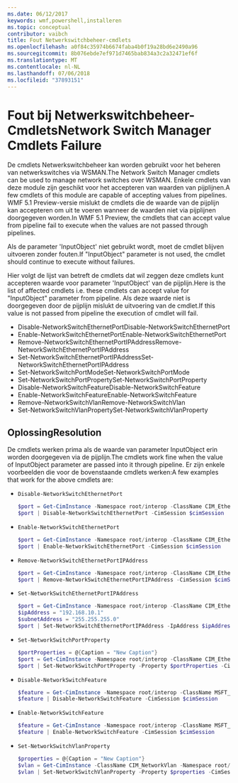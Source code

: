 ```yaml
---
ms.date: 06/12/2017
keywords: wmf,powershell,installeren
ms.topic: conceptual
contributor: vaibch
title: Fout Netwerkswitchbeheer-cmdlets
ms.openlocfilehash: a0f84c35974b6674faba4b0f19a28bd6e2490a96
ms.sourcegitcommit: 8b076ebde7ef971d7465bab834a3c2a32471ef6f
ms.translationtype: MT
ms.contentlocale: nl-NL
ms.lasthandoff: 07/06/2018
ms.locfileid: "37893151"
---
```

# <a name="network-switch-manager-cmdlets-failure"></a><span data-ttu-id="efcf4-103">Fout bij Netwerkswitchbeheer-Cmdlets</span><span class="sxs-lookup"><span data-stu-id="efcf4-103">Network Switch Manager Cmdlets Failure</span></span>

<span data-ttu-id="efcf4-104">De cmdlets Netwerkswitchbeheer kan worden gebruikt voor het beheren van netwerkswitches via WSMAN.</span><span class="sxs-lookup"><span data-stu-id="efcf4-104">The Network Switch Manager cmdlets can be used to manage network switches over WSMAN.</span></span>
<span data-ttu-id="efcf4-105">Enkele cmdlets van deze module zijn geschikt voor het accepteren van waarden van pijplijnen.</span><span class="sxs-lookup"><span data-stu-id="efcf4-105">A few cmdlets of this module are capable of accepting values from pipelines.</span></span>
<span data-ttu-id="efcf4-106">WMF 5.1 Preview-versie mislukt de cmdlets die de waarde van de pijplijn kan accepteren om uit te voeren wanneer de waarden niet via pijplijnen doorgegeven worden.</span><span class="sxs-lookup"><span data-stu-id="efcf4-106">In WMF 5.1 Preview, the cmdlets that can accept value from pipeline fail to execute when the values are not passed through pipelines.</span></span>

<span data-ttu-id="efcf4-107">Als de parameter 'InputObject' niet gebruikt wordt, moet de cmdlet blijven uitvoeren zonder fouten.</span><span class="sxs-lookup"><span data-stu-id="efcf4-107">If "InputObject" parameter is not used, the cmdlet should continue to execute without failures.</span></span>

<span data-ttu-id="efcf4-108">Hier volgt de lijst van betreft de cmdlets dat wil zeggen deze cmdlets kunt accepteren waarde voor parameter 'InputObject' van de pijplijn.</span><span class="sxs-lookup"><span data-stu-id="efcf4-108">Here is the list of affected cmdlets i.e. these cmdlets can accept value for "InputObject" parameter from pipeline.</span></span>
<span data-ttu-id="efcf4-109">Als deze waarde niet is doorgegeven door de pijplijn mislukt de uitvoering van de cmdlet.</span><span class="sxs-lookup"><span data-stu-id="efcf4-109">If this value is not passed from pipeline the execution of cmdlet will fail.</span></span>

- <span data-ttu-id="efcf4-110">Disable-NetworkSwitchEthernetPort</span><span class="sxs-lookup"><span data-stu-id="efcf4-110">Disable-NetworkSwitchEthernetPort</span></span>
- <span data-ttu-id="efcf4-111">Enable-NetworkSwitchEthernetPort</span><span class="sxs-lookup"><span data-stu-id="efcf4-111">Enable-NetworkSwitchEthernetPort</span></span>
- <span data-ttu-id="efcf4-112">Remove-NetworkSwitchEthernetPortIPAddress</span><span class="sxs-lookup"><span data-stu-id="efcf4-112">Remove-NetworkSwitchEthernetPortIPAddress</span></span>
- <span data-ttu-id="efcf4-113">Set-NetworkSwitchEthernetPortIPAddress</span><span class="sxs-lookup"><span data-stu-id="efcf4-113">Set-NetworkSwitchEthernetPortIPAddress</span></span>
- <span data-ttu-id="efcf4-114">Set-NetworkSwitchPortMode</span><span class="sxs-lookup"><span data-stu-id="efcf4-114">Set-NetworkSwitchPortMode</span></span>
- <span data-ttu-id="efcf4-115">Set-NetworkSwitchPortProperty</span><span class="sxs-lookup"><span data-stu-id="efcf4-115">Set-NetworkSwitchPortProperty</span></span>
- <span data-ttu-id="efcf4-116">Disable-NetworkSwitchFeature</span><span class="sxs-lookup"><span data-stu-id="efcf4-116">Disable-NetworkSwitchFeature</span></span>
- <span data-ttu-id="efcf4-117">Enable-NetworkSwitchFeature</span><span class="sxs-lookup"><span data-stu-id="efcf4-117">Enable-NetworkSwitchFeature</span></span>
- <span data-ttu-id="efcf4-118">Remove-NetworkSwitchVlan</span><span class="sxs-lookup"><span data-stu-id="efcf4-118">Remove-NetworkSwitchVlan</span></span>
- <span data-ttu-id="efcf4-119">Set-NetworkSwitchVlanProperty</span><span class="sxs-lookup"><span data-stu-id="efcf4-119">Set-NetworkSwitchVlanProperty</span></span>

## <a name="resolution"></a><span data-ttu-id="efcf4-120">Oplossing</span><span class="sxs-lookup"><span data-stu-id="efcf4-120">Resolution</span></span>

<span data-ttu-id="efcf4-121">De cmdlets werken prima als de waarde van parameter InputObject erin worden doorgegeven via de pijplijn.</span><span class="sxs-lookup"><span data-stu-id="efcf4-121">The cmdlets work fine when the value of InputObject parameter are passed into it through pipeline.</span></span> <span data-ttu-id="efcf4-122">Er zijn enkele voorbeelden die voor de bovenstaande cmdlets werken:</span><span class="sxs-lookup"><span data-stu-id="efcf4-122">A few examples that work for the above cmdlets are:</span></span>

- `Disable-NetworkSwitchEthernetPort`

  ```powershell
  $port = Get-CimInstance -Namespace root/interop -ClassName CIM_EthernetPort -CimSession $cimSession | Select-Object -First 1
  $port | Disable-NetworkSwitchEthernetPort -CimSession $cimSession
  ```

- `Enable-NetworkSwitchEthernetPort`

  ```powershell
  $port = Get-CimInstance -Namespace root/interop -ClassName CIM_EthernetPort -CimSession $cimSession | Select-Object -First 1
  $port | Enable-NetworkSwitchEthernetPort -CimSession $cimSession
  ```

- `Remove-NetworkSwitchEthernetPortIPAddress`

  ```powershell
  $port = Get-CimInstance -Namespace root/interop -ClassName CIM_EthernetPort -CimSession $cimSession | Select-Object -First 1
  $port | Remove-NetworkSwitchEthernetPortIPAddress -CimSession $cimSession
  ```

- `Set-NetworkSwitchEthernetPortIPAddress`

  ```powershell
  $port = Get-CimInstance -Namespace root/interop -ClassName CIM_EthernetPort -CimSession $cimSession | Select-Object -First 1
  $ipAddress = "192.168.10.1"
  $subnetAddress = "255.255.255.0"
  $port | Set-NetworkSwitchEthernetPortIPAddress -IpAddress $ipAddress -SubnetAddress $subnetAddress -CimSession $cimSession
  ```

- `Set-NetworkSwitchPortProperty`

  ```powershell
  $portProperties = @{Caption = "New Caption"}
  $port = Get-CimInstance -Namespace root/interop -ClassName CIM_EthernetPort -CimSession $cimSession | Select-Object -First 1
  $port | Set-NetworkSwitchPortProperty -Property $portProperties -CimSession $cimSession
  ```

- `Disable-NetworkSwitchFeature`

  ```powershell
  $feature = Get-CimInstance -Namespace root/interop -ClassName MSFT_Feature -CimSession $cimSession | Select-Object -First 1
  $feature | Disable-NetworkSwitchFeature -CimSession $cimSession
  ```

- `Enable-NetworkSwitchFeature`

  ```powershell
  $feature = Get-CimInstance -Namespace root/interop -ClassName MSFT_Feature -CimSession $cimSession | Select-Object -First 1
  $feature | Enable-NetworkSwitchFeature -CimSession $cimSession
  ```

- `Set-NetworkSwitchVlanProperty`

  ```powershell
  $properties = @{Caption = "New Caption"}
  $vlan = Get-CimInstance -ClassName CIM_NetworkVlan -Namespace root/interop -CimSession $cimSession | Select-Object -First 1
  $vlan | Set-NetworkSwitchVlanProperty -Property $properties -CimSession $cimSession
  ```